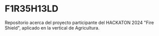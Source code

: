 # F1R35H13LD
Repositorio acerca del proyecto participante del HACKATON 2024 "Fire Shield", aplicado en la vertical de Agricultura.
